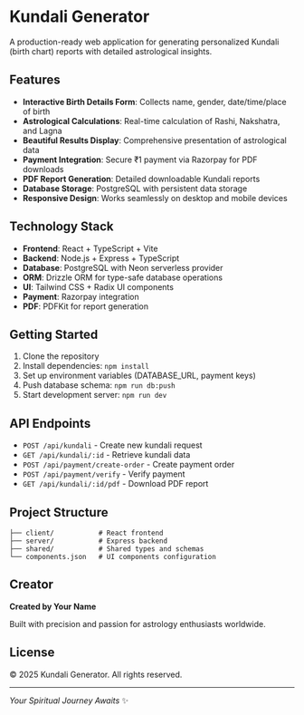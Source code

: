 # Kundali Generator

A production-ready web application for generating personalized Kundali (birth chart) reports with detailed astrological insights.

## Features

- **Interactive Birth Details Form**: Collects name, gender, date/time/place of birth
- **Astrological Calculations**: Real-time calculation of Rashi, Nakshatra, and Lagna
- **Beautiful Results Display**: Comprehensive presentation of astrological data
- **Payment Integration**: Secure ₹1 payment via Razorpay for PDF downloads
- **PDF Report Generation**: Detailed downloadable Kundali reports
- **Database Storage**: PostgreSQL with persistent data storage
- **Responsive Design**: Works seamlessly on desktop and mobile devices

## Technology Stack

- **Frontend**: React + TypeScript + Vite
- **Backend**: Node.js + Express + TypeScript
- **Database**: PostgreSQL with Neon serverless provider
- **ORM**: Drizzle ORM for type-safe database operations
- **UI**: Tailwind CSS + Radix UI components
- **Payment**: Razorpay integration
- **PDF**: PDFKit for report generation

## Getting Started

1. Clone the repository
2. Install dependencies: `npm install`
3. Set up environment variables (DATABASE_URL, payment keys)
4. Push database schema: `npm run db:push`
5. Start development server: `npm run dev`

## API Endpoints

- `POST /api/kundali` - Create new kundali request
- `GET /api/kundali/:id` - Retrieve kundali data
- `POST /api/payment/create-order` - Create payment order
- `POST /api/payment/verify` - Verify payment
- `GET /api/kundali/:id/pdf` - Download PDF report

## Project Structure

```
├── client/           # React frontend
├── server/           # Express backend
├── shared/           # Shared types and schemas
└── components.json   # UI components configuration
```

## Creator

**Created by Your Name**

Built with precision and passion for astrology enthusiasts worldwide.

## License

© 2025 Kundali Generator. All rights reserved.

---

*Your Spiritual Journey Awaits* ✨